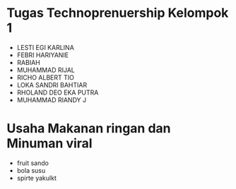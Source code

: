 #  Tugas Technoprenuership Kelompok 1
- LESTI EGI KARLINA 
- FEBRI HARIYANIE 
- RABIAH
- MUHAMMAD RIJAL 
- RICHO ALBERT TIO 
- LOKA SANDRI BAHTIAR 
- RHOLAND DEO EKA PUTRA 
- MUHAMMAD RIANDY J 

 
# Usaha Makanan ringan dan Minuman viral
- fruit sando
- bola susu
- spirte yakulkt

